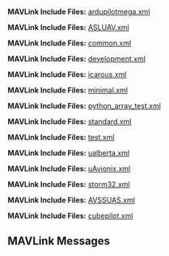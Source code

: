  


**MAVLink Include Files:**
[ardupilotmega.xml](ardupilotmega.md)




**MAVLink Include Files:**
[ASLUAV.xml](ASLUAV.md)




**MAVLink Include Files:**
[common.xml](common.md)




**MAVLink Include Files:**
[development.xml](development.md)




**MAVLink Include Files:**
[icarous.xml](icarous.md)




**MAVLink Include Files:**
[minimal.xml](minimal.md)




**MAVLink Include Files:**
[python\_array\_test.xml](python_array_test.md)




**MAVLink Include Files:**
[standard.xml](standard.md)




**MAVLink Include Files:**
[test.xml](test.md)




**MAVLink Include Files:**
[ualberta.xml](ualberta.md)




**MAVLink Include Files:**
[uAvionix.xml](uAvionix.md)




**MAVLink Include Files:**
[storm32.xml](storm32.md)




**MAVLink Include Files:**
[AVSSUAS.xml](AVSSUAS.md)




**MAVLink Include Files:**
[cubepilot.xml](cubepilot.md)



## MAVLink Messages



